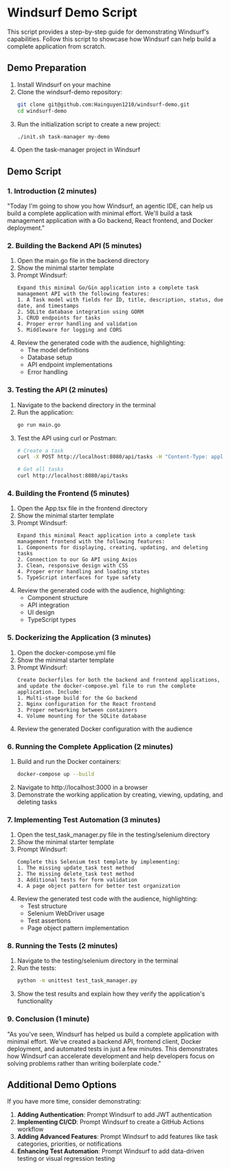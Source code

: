# Windsurf Demo Script

This script provides a step-by-step guide for demonstrating Windsurf's capabilities. Follow this script to showcase how Windsurf can help build a complete application from scratch.

## Demo Preparation

1. Install Windsurf on your machine
2. Clone the windsurf-demo repository:
   ```bash
   git clone git@github.com:Hainguyen1210/windsurf-demo.git
   cd windsurf-demo
   ```
3. Run the initialization script to create a new project:
   ```bash
   ./init.sh task-manager my-demo
   ```
4. Open the task-manager project in Windsurf

## Demo Script

### 1. Introduction (2 minutes)

"Today I'm going to show you how Windsurf, an agentic IDE, can help us build a complete application with minimal effort. We'll build a task management application with a Go backend, React frontend, and Docker deployment."

### 2. Building the Backend API (5 minutes)

1. Open the main.go file in the backend directory
2. Show the minimal starter template
3. Prompt Windsurf:
   ```
   Expand this minimal Go/Gin application into a complete task management API with the following features:
   1. A Task model with fields for ID, title, description, status, due date, and timestamps
   2. SQLite database integration using GORM
   3. CRUD endpoints for tasks
   4. Proper error handling and validation
   5. Middleware for logging and CORS
   ```
4. Review the generated code with the audience, highlighting:
   - The model definitions
   - Database setup
   - API endpoint implementations
   - Error handling

### 3. Testing the API (2 minutes)

1. Navigate to the backend directory in the terminal
2. Run the application:
   ```bash
   go run main.go
   ```
3. Test the API using curl or Postman:
   ```bash
   # Create a task
   curl -X POST http://localhost:8080/api/tasks -H "Content-Type: application/json" -d '{"title":"Demo Task","description":"Testing Windsurf","status":"pending","due_date":"2025-03-01T00:00:00Z"}'
   
   # Get all tasks
   curl http://localhost:8080/api/tasks
   ```

### 4. Building the Frontend (5 minutes)

1. Open the App.tsx file in the frontend directory
2. Show the minimal starter template
3. Prompt Windsurf:
   ```
   Expand this minimal React application into a complete task management frontend with the following features:
   1. Components for displaying, creating, updating, and deleting tasks
   2. Connection to our Go API using Axios
   3. Clean, responsive design with CSS
   4. Proper error handling and loading states
   5. TypeScript interfaces for type safety
   ```
4. Review the generated code with the audience, highlighting:
   - Component structure
   - API integration
   - UI design
   - TypeScript types

### 5. Dockerizing the Application (3 minutes)

1. Open the docker-compose.yml file
2. Show the minimal starter template
3. Prompt Windsurf:
   ```
   Create Dockerfiles for both the backend and frontend applications, and update the docker-compose.yml file to run the complete application. Include:
   1. Multi-stage build for the Go backend
   2. Nginx configuration for the React frontend
   3. Proper networking between containers
   4. Volume mounting for the SQLite database
   ```
4. Review the generated Docker configuration with the audience

### 6. Running the Complete Application (2 minutes)

1. Build and run the Docker containers:
   ```bash
   docker-compose up --build
   ```
2. Navigate to http://localhost:3000 in a browser
3. Demonstrate the working application by creating, viewing, updating, and deleting tasks

### 7. Implementing Test Automation (3 minutes)

1. Open the test_task_manager.py file in the testing/selenium directory
2. Show the minimal starter template
3. Prompt Windsurf:
   ```
   Complete this Selenium test template by implementing:
   1. The missing update_task test method
   2. The missing delete_task test method
   3. Additional tests for form validation
   4. A page object pattern for better test organization
   ```
4. Review the generated test code with the audience, highlighting:
   - Test structure
   - Selenium WebDriver usage
   - Test assertions
   - Page object pattern implementation

### 8. Running the Tests (2 minutes)

1. Navigate to the testing/selenium directory in the terminal
2. Run the tests:
   ```bash
   python -m unittest test_task_manager.py
   ```
3. Show the test results and explain how they verify the application's functionality

### 9. Conclusion (1 minute)

"As you've seen, Windsurf has helped us build a complete application with minimal effort. We've created a backend API, frontend client, Docker deployment, and automated tests in just a few minutes. This demonstrates how Windsurf can accelerate development and help developers focus on solving problems rather than writing boilerplate code."

## Additional Demo Options

If you have more time, consider demonstrating:

1. **Adding Authentication**: Prompt Windsurf to add JWT authentication
2. **Implementing CI/CD**: Prompt Windsurf to create a GitHub Actions workflow
3. **Adding Advanced Features**: Prompt Windsurf to add features like task categories, priorities, or notifications
4. **Enhancing Test Automation**: Prompt Windsurf to add data-driven testing or visual regression testing
